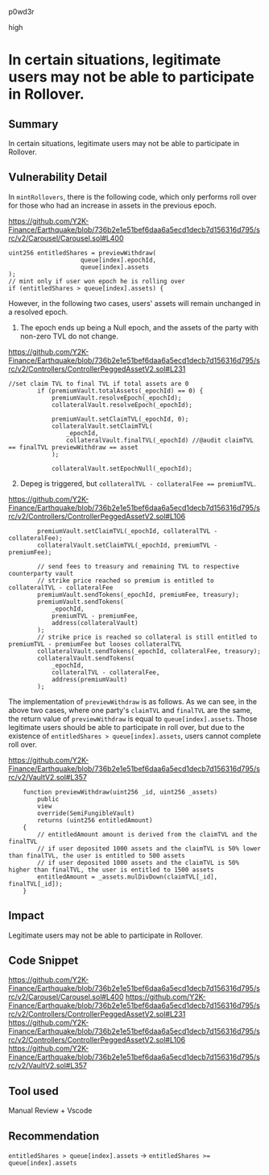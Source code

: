 p0wd3r

high

# In certain situations, legitimate users may not be able to participate in Rollover.

## Summary
In certain situations, legitimate users may not be able to participate in Rollover.
## Vulnerability Detail

In `mintRollovers`, there is the following code, which only performs roll over for those who had an increase in assets in the previous epoch.

https://github.com/Y2K-Finance/Earthquake/blob/736b2e1e51bef6daa6a5ecd1decb7d156316d795/src/v2/Carousel/Carousel.sol#L400
```solidity
uint256 entitledShares = previewWithdraw(
                    queue[index].epochId,
                    queue[index].assets
);
// mint only if user won epoch he is rolling over
if (entitledShares > queue[index].assets) {
```

However, in the following two cases, users' assets will remain unchanged in a resolved epoch.

1. The epoch ends up being a Null epoch, and the assets of the party with non-zero TVL do not change.

https://github.com/Y2K-Finance/Earthquake/blob/736b2e1e51bef6daa6a5ecd1decb7d156316d795/src/v2/Controllers/ControllerPeggedAssetV2.sol#L231
```solidity
//set claim TVL to final TVL if total assets are 0
        if (premiumVault.totalAssets(_epochId) == 0) {
            premiumVault.resolveEpoch(_epochId);
            collateralVault.resolveEpoch(_epochId);

            premiumVault.setClaimTVL(_epochId, 0);
            collateralVault.setClaimTVL(
                _epochId,
                collateralVault.finalTVL(_epochId) //@audit claimTVL == finalTVL previewWithdraw == asset
            );

            collateralVault.setEpochNull(_epochId);
```

2. Depeg is triggered, but `collateralTVL - collateralFee == premiumTVL`.

https://github.com/Y2K-Finance/Earthquake/blob/736b2e1e51bef6daa6a5ecd1decb7d156316d795/src/v2/Controllers/ControllerPeggedAssetV2.sol#L106
```solidity
        premiumVault.setClaimTVL(_epochId, collateralTVL - collateralFee);
        collateralVault.setClaimTVL(_epochId, premiumTVL - premiumFee);

        // send fees to treasury and remaining TVL to respective counterparty vault
        // strike price reached so premium is entitled to collateralTVL - collateralFee
        premiumVault.sendTokens(_epochId, premiumFee, treasury);
        premiumVault.sendTokens(
            _epochId,
            premiumTVL - premiumFee,
            address(collateralVault)
        );
        // strike price is reached so collateral is still entitled to premiumTVL - premiumFee but looses collateralTVL
        collateralVault.sendTokens(_epochId, collateralFee, treasury);
        collateralVault.sendTokens(
            _epochId,
            collateralTVL - collateralFee,
            address(premiumVault)
        );
```

The implementation of `previewWithdraw` is as follows. As we can see, in the above two cases, where one party's `claimTVL` and `finalTVL` are the same, the return value of `previewWithdraw` is equal to `queue[index].assets`. Those legitimate users should be able to participate in roll over, but due to the existence of `entitledShares > queue[index].assets`, users cannot complete roll over.

https://github.com/Y2K-Finance/Earthquake/blob/736b2e1e51bef6daa6a5ecd1decb7d156316d795/src/v2/VaultV2.sol#L357
```solidity
    function previewWithdraw(uint256 _id, uint256 _assets)
        public
        view
        override(SemiFungibleVault)
        returns (uint256 entitledAmount)
    {
        // entitledAmount amount is derived from the claimTVL and the finalTVL
        // if user deposited 1000 assets and the claimTVL is 50% lower than finalTVL, the user is entitled to 500 assets
        // if user deposited 1000 assets and the claimTVL is 50% higher than finalTVL, the user is entitled to 1500 assets
        entitledAmount = _assets.mulDivDown(claimTVL[_id], finalTVL[_id]);
    }
```

## Impact
Legitimate users may not be able to participate in Rollover.
## Code Snippet
https://github.com/Y2K-Finance/Earthquake/blob/736b2e1e51bef6daa6a5ecd1decb7d156316d795/src/v2/Carousel/Carousel.sol#L400
https://github.com/Y2K-Finance/Earthquake/blob/736b2e1e51bef6daa6a5ecd1decb7d156316d795/src/v2/Controllers/ControllerPeggedAssetV2.sol#L231
https://github.com/Y2K-Finance/Earthquake/blob/736b2e1e51bef6daa6a5ecd1decb7d156316d795/src/v2/Controllers/ControllerPeggedAssetV2.sol#L106
https://github.com/Y2K-Finance/Earthquake/blob/736b2e1e51bef6daa6a5ecd1decb7d156316d795/src/v2/VaultV2.sol#L357


## Tool used

Manual Review + Vscode

## Recommendation

`entitledShares > queue[index].assets` -> `entitledShares >= queue[index].assets`
